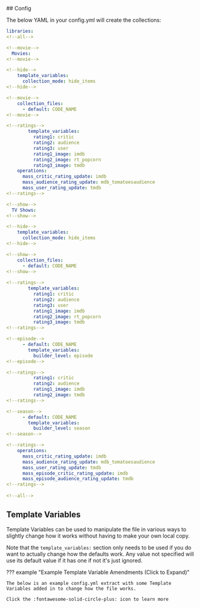 <!--all-->## Config

The below YAML in your config.yml will create the collections:

```yaml
libraries:
<!--all-->

<!--movie-->
  Movies:
<!--movie-->

<!--hide-->
    template_variables:
      collection_mode: hide_items
<!--hide-->

<!--movie-->
    collection_files:
      - default: CODE_NAME
<!--movie-->

<!--ratings-->
        template_variables:
          rating1: critic
          rating2: audience
          rating3: user
          rating1_image: imdb
          rating2_image: rt_popcorn
          rating3_image: tmdb
    operations:
      mass_critic_rating_update: imdb
      mass_audience_rating_update: mdb_tomatoesaudience
      mass_user_rating_update: tmdb
<!--ratings-->

<!--show-->
  TV Shows:
<!--show-->

<!--hide-->
    template_variables:
      collection_mode: hide_items
<!--hide-->

<!--show-->
    collection_files:
      - default: CODE_NAME
<!--show-->
  
<!--ratings-->
        template_variables:
          rating1: critic
          rating2: audience
          rating3: user
          rating1_image: imdb
          rating2_image: rt_popcorn
          rating3_image: tmdb
<!--ratings-->

<!--episode-->
      - default: CODE_NAME
        template_variables:
          builder_level: episode
<!--episode-->

<!--ratings-->
          rating1: critic
          rating2: audience
          rating1_image: imdb
          rating2_image: tmdb
<!--ratings-->

<!--season-->
      - default: CODE_NAME
        template_variables:
          builder_level: season
<!--season-->

<!--ratings-->
    operations:
      mass_critic_rating_update: imdb
      mass_audience_rating_update: mdb_tomatoesaudience
      mass_user_rating_update: tmdb
      mass_episode_critic_rating_update: imdb
      mass_episode_audience_rating_update: tmdb
<!--ratings-->
      
<!--all-->
```

<!--vars-->

## Template Variables

Template Variables can be used to manipulate the file in various ways to slightly change how it works without having to make your own local copy.

Note that the `template_variables:` section only needs to be used if you do want to actually change how the defaults work. 
Any value not specified will use its default value if it has one if not it's just ignored.

??? example "Example Template Variable Amendments (Click to Expand)"

    The below is an example config.yml extract with some Template Variables added in to change how the file works.

    Click the :fontawesome-solid-circle-plus: icon to learn more
<!--all-->